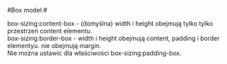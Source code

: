 
#Box model:#

box-sizing:content-box - (domyślna) width i height obejmują tylko tylko przestrzeń content elementu.  
box-sizing:border-box - width i height obejmują content, padding i border elementyu. nie obejmują margin.    
Nie można ustawic dla właściwości box-sizing:padding-box.  
  